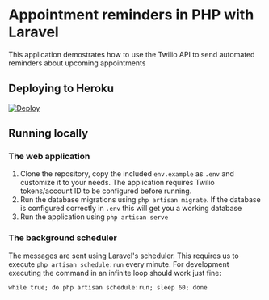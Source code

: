 # Appointment reminders in PHP with Laravel

This application demostrates how to use the Twilio API to send automated reminders about upcoming appointments

## Deploying to Heroku

[![Deploy](https://www.herokucdn.com/deploy/button.png)](https://heroku.com/deploy?template=https://github.com/TwilioDevEd/appointment-reminder-laravel)

## Running locally

### The web application

1. Clone the repository, copy the included `env.example` as `.env` and customize it to your needs. The application requires Twilio tokens/account ID to be configured before running.
2. Run the database migrations using `php artisan migrate`. If the database is configured correctly in `.env` this will get you a working database
3. Run the application using `php artisan serve`

### The background scheduler

The messages are sent using Laravel's scheduler. This requires us to execute `php artisan schedule:run` every minute. For development executing the command in an infinite loop should work just fine:
```
while true; do php artisan schedule:run; sleep 60; done
```
